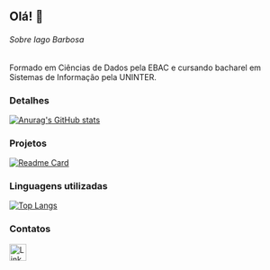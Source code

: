 ## Olá! 👋

###### Sobre Iago Barbosa
Formado em Ciências de Dados pela EBAC e cursando bacharel em Sistemas de Informação pela UNINTER.


### Detalhes

[![Anurag's GitHub stats](https://github-readme-stats.vercel.app/api?username=IagoBCorrea&show_icons=true&theme=dark)](https://github.com/anuraghazra/github-readme-stats)

### Projetos

[![Readme Card](https://github-readme-stats.vercel.app/api/pin/?username=IagoBCorrea&repo=PythonFinalProject_EBAC&theme=dark)](https://github.com/anuraghazra/github-readme-stats)


### Linguagens utilizadas

[![Top Langs](https://github-readme-stats.vercel.app/api/top-langs/?username=IagoBCorrea&layout=compact)](https://github.com/anuraghazra/github-readme-stats)

### Contatos

[<img src='https://img.shields.io/badge/LinkedIn-0077B5?style=for-the-badge&logo=linkedin&logoColor=white' alt='Linkedin' height='30'>](https://www.linkedin.com/in/iago-barbosa-dados/)
